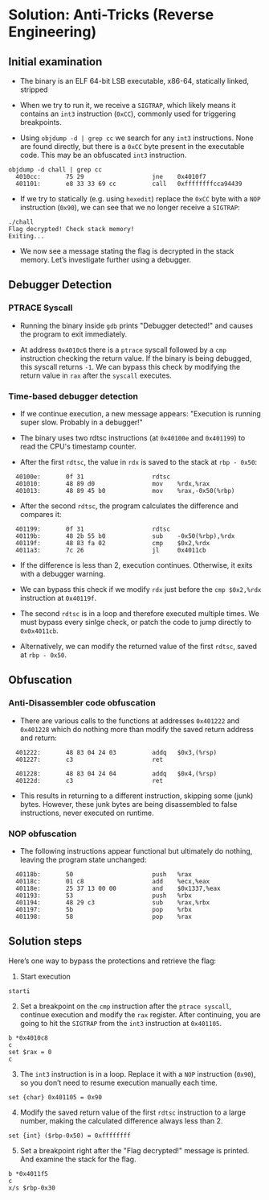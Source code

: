# Solution: Anti-Tricks (Reverse Engineering)

## Initial examination

- The binary is an ELF 64-bit LSB executable, x86-64, statically linked, stripped

- When we try to run it, we receive a `SIGTRAP`, which likely means it contains an `int3` instruction (`0xCC`), commonly used for triggering breakpoints.

- Using `objdump -d | grep cc` we search for any `int3` instructions. None are found directly, but there is a `0xCC` byte present in the executable code. This may be an obfuscated `int3` instruction. 
```shell
objdump -d chall | grep cc
  4010cc:       75 29                   jne    0x4010f7
  401101:       e8 33 33 69 cc          call   0xffffffffcca94439
```

- If we try to statically (e.g. using `hexedit`) replace the `0xCC` byte with a `NOP` instruction (`0x90`), we can see that we no longer receive a `SIGTRAP`:
```shell
./chall
Flag decrypted! Check stack memory!
Exiting...
```

- We now see a message stating the flag is decrypted in the stack memory. Let’s investigate further using a debugger.

## Debugger Detection

### PTRACE Syscall

- Running the binary inside `gdb` prints "Debugger detected!" and causes the program to exit immediately.

- At address `0x4010c6` there is a `ptrace` syscall followed by a `cmp` instruction checking the return value. If the binary is being debugged, this syscall returns `-1`. We can bypass this check by modifying the return value in `rax` after the `syscall` executes.

### Time-based debugger detection

- If we continue execution, a new message appears: "Execution is running super slow. Probably in a debugger!"

- The binary uses two rdtsc instructions (at `0x40100e` and `0x401199`) to read the CPU's timestamp counter.

- After the first `rdtsc`, the value in `rdx` is saved to the stack at `rbp - 0x50`:
```
  40100e:       0f 31                   rdtsc
  401010:       48 89 d0                mov    %rdx,%rax
  401013:       48 89 45 b0             mov    %rax,-0x50(%rbp)
```
- After the second `rdtsc`, the program calculates the difference and compares it:
```
  401199:       0f 31                   rdtsc
  40119b:       48 2b 55 b0             sub    -0x50(%rbp),%rdx
  40119f:       48 83 fa 02             cmp    $0x2,%rdx
  4011a3:       7c 26                   jl     0x4011cb
```
- If the difference is less than 2, execution continues. Otherwise, it exits with a debugger warning.

- We can bypass this check if we modify `rdx` just before the `cmp $0x2,%rdx` instruction at `0x40119f`. 

- The second `rdtsc` is in a loop and therefore executed multiple times. We must bypass every sinlge check, or patch the code to jump directly to `0x0x4011cb`. 
  
- Alternatively, we can modify the returned value of the first `rdtsc`, saved at `rbp - 0x50`.

## Obfuscation

### Anti-Disassembler code obfuscation

- There are various calls to the functions at addresses `0x401222` and `0x401228` which do nothing more than modify the saved return address and return:
```
  401222:       48 83 04 24 03          addq   $0x3,(%rsp)
  401227:       c3                      ret

  401228:       48 83 04 24 04          addq   $0x4,(%rsp)
  40122d:       c3                      ret
```

- This results in returning to a different instruction, skipping some (junk) bytes. However, these junk bytes are being disassembled to false instructions, never executed on runtime.

### NOP obfuscation
- The following instructions appear functional but ultimately do nothing, leaving the program state unchanged:

```
  40118b:       50                      push   %rax
  40118c:       01 c8                   add    %ecx,%eax
  40118e:       25 37 13 00 00          and    $0x1337,%eax
  401193:       53                      push   %rbx
  401194:       48 29 c3                sub    %rax,%rbx
  401197:       5b                      pop    %rbx
  401198:       58                      pop    %rax
```

## Solution steps

Here’s one way to bypass the protections and retrieve the flag:

1. Start execution
```gdb
starti
```

2. Set a breakpoint on the `cmp` instruction after the `ptrace syscall`, continue execution and modify the `rax` register. After continuing, you are going to hit the `SIGTRAP` from the `int3` instruction at `0x401105`.
```gdb
b *0x4010c8
c
set $rax = 0
c
```

3. The `int3` instruction is in a loop. Replace it with a `NOP` instruction (`0x90`), so you don’t need to resume execution manually each time.
```gdb
set {char} 0x401105 = 0x90
```

4. Modify the saved return value of the first `rdtsc` instruction to a large number, making the calculated difference always less than 2.
```gdb
set {int} ($rbp-0x50) = 0xffffffff
```

5. Set a breakpoint right after the "Flag decrypted!" message is printed. And examine the stack for the flag.
```gdb
b *0x4011f5
c
x/s $rbp-0x30 
```